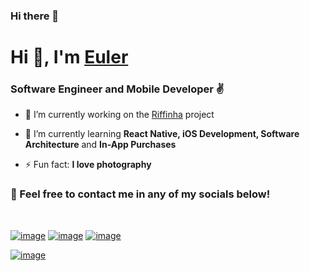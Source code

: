 ### Hi there 👋

# Hi 👋, I'm [Euler](https://eusoumabel.com)
### Software Engineer and Mobile Developer ✌️

- 🔭 I’m currently working on the [Riffinha](https://rifinha.com.br) project

- 🧠 I’m currently learning **React Native, iOS Development, Software Architecture** and **In-App Purchases**

- ⚡ Fun fact: **I love photography**

### 🤝 Feel free to contact me in any of my socials below!
<br>

[![image](https://img.shields.io/badge/LinkedIn-0077B5?style=for-the-badge&logo=linkedin&logoColor=white)](https://www.linkedin.com/in/euler-alvarenga-b9704467/)
[![image](https://img.shields.io/badge/Twitter-1DA1F2?style=for-the-badge&logo=twitter&logoColor=white)](https://www.twitter.com/rithienroll/)
[![image](https://img.shields.io/badge/YouTube-FF0000?style=for-the-badge&logo=youtube&logoColor=white)](https://www.youtube.com/channel/UCdgSTWD8BJYNr7MnI6ZUcLQ)
<!--[![image](https://img.shields.io/badge/Twitch-9146FF?style=for-the-badge&logo=twitch&logoColor=white)](https://www.twitch.tv/eusoumabel)-->
[![image](https://img.shields.io/badge/Gmail-D14836?style=for-the-badge&logo=gmail&logoColor=white)](mailto:contato@euleralvarenga.com)


<!--
**Rithie/rithie** is a ✨ _special_ ✨ repository because its `README.md` (this file) appears on your GitHub profile.

Here are some ideas to get you started:

- 🔭 I’m currently working on ...
- 🌱 I’m currently learning ...
- 👯 I’m looking to collaborate on ...
- 🤔 I’m looking for help with ...
- 💬 Ask me about ...
- 📫 How to reach me: ...
- 😄 Pronouns: ...
- ⚡ Fun fact: ...
-->
